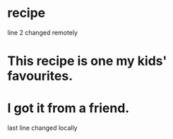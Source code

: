 # recipe
line 2 changed remotely
# This recipe is one my kids' favourites.
# I got it from a friend.
last line changed locally